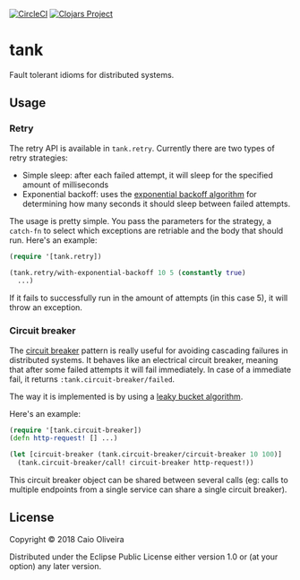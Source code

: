 [![CircleCI](https://circleci.com/gh/caioaao/tank/tree/master.svg?style=svg)](https://circleci.com/gh/caioaao/tank/tree/master) [![Clojars Project](https://img.shields.io/clojars/v/tank.svg)](https://clojars.org/tank)

# tank

Fault tolerant idioms for distributed systems.

## Usage

### Retry

The retry API is available in `tank.retry`. Currently there are two types of retry strategies:

- Simple sleep: after each failed attempt, it will sleep for the specified amount of milliseconds
- Exponential backoff: uses the [exponential backoff algorithm](https://en.wikipedia.org/wiki/Exponential_backoff) for determining how many seconds it should sleep between failed attempts.

The usage is pretty simple. You pass the parameters for the strategy, a `catch-fn` to select which exceptions are retriable and the body that should run. Here's an example:

```clojure
(require '[tank.retry])

(tank.retry/with-exponential-backoff 10 5 (constantly true)
  ...)
```

If it fails to successfully run in the amount of attempts (in this case 5), it will throw an exception.


### Circuit breaker

The [circuit breaker](https://martinfowler.com/bliki/CircuitBreaker.html) pattern is really useful for avoiding cascading failures in distributed systems. It behaves like an electrical circuit breaker, meaning that after some failed attempts it will fail immediately. In case of a immediate fail, it returns `:tank.circuit-breaker/failed`.

The way it is implemented is by using a [leaky bucket algorithm](https://en.wikipedia.org/wiki/Leaky_bucket).

Here's an example:

```clojure
(require '[tank.circuit-breaker])
(defn http-request! [] ...)

(let [circuit-breaker (tank.circuit-breaker/circuit-breaker 10 100)]
  (tank.circuit-breaker/call! circuit-breaker http-request!))
```

This circuit breaker object can be shared between several calls (eg: calls to multiple endpoints from a single service can share a single circuit breaker).

## License

Copyright © 2018 Caio Oliveira

Distributed under the Eclipse Public License either version 1.0 or (at
your option) any later version.
